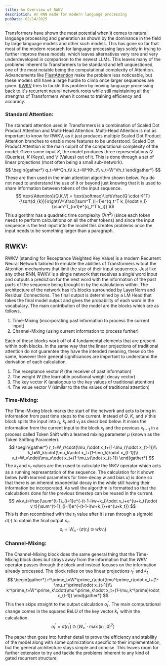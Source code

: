 ```yaml
---
title: An Overview of RWKV
description: An RNN made for modern language processing
pubDate: 02/14/2025
---
```

Transformers have shown the most potential when it comes to natural language processing and generation as shown by the dominance in the field by large language models and other such models. This has gone so far that most of the modern research for language processing lays solely in trying to further improve these models, which leaves alternatives very rare and very underdeveloped in comparison to the newest LLMs. This leaves many of the problems inherent to Transformers to be standard and left unquestioned, one of the most notable being the computational complexity of Attention. Advancements like [FlastAttention](https://arxiv.org/abs/2205.14135) make the problem less noticeable, but these models still have a large hurdle to climb once larger sequences are given. [RWKV]((https://arxiv.org/abs/2305.13048)) tries to tackle this problem by moving language processing back to it's recurrent neural network roots while still maintaining all the strengths of Transformers when it comes to training efficiency and accuracy.

### Standard Attention:
The standard attention used in Transformers is a combination of Scaled Dot Product Attention and Multi-Head Attention. Multi-Head Attention is not as important to know for RWKV, as it just produces multiple Scaled Dot Product Attention branches to enable more features to be understood. Scaled Dot Product Attention is the main culprit of the computational complexity of the model. Given some input $X$, the model produces three representations $Q$ (Queries), $K$ (Keys), and $V$ (Values) out of it. This is done through a set of linear projections (most often being a small sub-network).
$$
\begin{gather*}
q_t=W^Qh_t\\
k_t=W^Kh_t\\
v_t=W^Vh_t
\end{gather*}
$$
These are then used in the main attention algorithm shown below. You do not need to understand the use of it or beyond just knowing that it is used to share information between tokens of the input sequence.
$$
\text{Attention}(Q,K,V) = \text{softmax}\left(\frac{Q \cdot K^T}{\sqrt{d_{k}}}\right)V=\frac{\sum^T_{i=1}e^{q_t^T k_i}\odot v_i}{\sum^T_{i=1}e^{q_t^T k_i}}
$$
This algorithm has a quadratic time complexity $O(n^2)$ (since each token needs to perform calculations on all the other tokens) and since the input sequence is the text input into the model this creates problems once the input needs to be something larger than a paragraph.

## RWKV:
RWKV (standing for Receptance Weighted Key Value) is a modern Recurrent Neural Network tailored to emulate the abilities of Transformers witout the Attention mechanisms that limit the size of their input sequences. Just like any other RNN, RWKV is a single network that receives a single word input and outputs a prediction for the next word with the information of the past parts of the sequence being brought in by the calculations within. The architecture of the network has it's blocks surrounded by LayerNorm and Residual Connections. The final output is determined by a LM Head that takes the final model output and gives the probability of each word in the vocabulary. The main contribution of the model are the blocks which are as follows.

1. Time-Mixing (incorporating past information to process the current input)
2. Channel-Mixing (using current information to process further)

Each of these blocks work off of 4 fundamental elements that are present within both blocks. In the same way that the linear projections of traditional attention do not guarentee they have the intended meaning, these do the same, however their general significances are important to understand the derivation of each calculation.

1. The receptance vector $R$ (the receiver of past information)
2. The weight $W$ (the learnable positional weight decay vector)
3. The key vector $K$ (analogous to the key values of traditional attention)
4. The value vector $V$ (similar to the the values of traditional attention)

### Time-Mixing:
The Time-Mixing block marks the start of the network and acts to bring in information from past time steps to the current. Instead of $Q$, $K$, and $V$ this block splits the input into $r_t$, $k_t$ and $v_t$ as described below. It mixes the information from the current input to the block $x_t$ and the previous $x_{t-1}$ in a process called Token Shift with a learned mixing parameter $\mu$ (known as the Token Shifting Parameter). 
$$
\begin{gather*}
r_t=W_r\cdot(\mu_r\odot x_t+(1-\mu_r)\odot x_{t-1})\\
k_t=W_k\cdot(\mu_k\odot x_t+(1-\mu_k)\odot x_{t-1})\\
v_t=W_v\cdot(\mu_v\odot x_t+(1-\mu_v)\odot x_{t-1})
\end{gather*}
$$
The $k_t$ and $v_t$ values are then used to calculate the $WKV$ operator which acts as a running representation of the sequence. The calculation for it shown below (with learned parameters for time-decay $w$ and bias $u$) is done so that there is an inherent exponential decay in the while still having their information be incorporated. As well the algorithm is formatted so that the calculations done for the previous timestep can be reused in the current.
$$
wkv_t=\frac{\sum^{t-1}_{i=1}e^{-(t-1-i)w+k_i}\odot v_i+e^{u+k_t}\odot v_t}{\sum^{t-1}_{i=1}e^{-(t-1-i)w+k_i}+e^{u+k_t}}
$$
This is then recombined with the $r_t$ value after it is ran through a sigmoid $\sigma(\cdot)$ to obtain the final output $o_t$.
$$
o_t=W_o\cdot(\sigma(r_t)\odot wkv_t)
$$

### Channel-Mixing:
The Channel-Mixing block does the same general thing that the Time-Mixing block does but strays away from the information that the $WKV$ operator passes through the block and instead focuses on the information already processed. The block relies on two linear projections $r^\prime_t$ and $k^\prime_t$
$$
\begin{gather*}
r^\prime_t=W^\prime_r\cdot(\mu^\prime_r\odot x_t+(1-\mu_r^\prime)\odot x_{t-1})\\
k^\prime_t=W^\prime_k\cdot(\mu^\prime_k\odot x_t+(1-\mu_k^\prime)\odot x_{t-1})
\end{gather*}
$$
This then skips straight to the output calculation $o^\prime_t$. The main computational change comes in the squared ReLU of the key vector $k^\prime_t$ within the calculation.
$$
o^\prime_t=\sigma(r^\prime_t)\odot(W^\prime_v\cdot\max(k^\prime_t,0)^2)
$$

The paper then goes into further detail to prove the efficiency and stability of the model along with some optimizations specific to their implementation, but the general architecture stays simple and concise. This leaves room for further extension to try and tackle the problems inherent to any kind of gated recurrent structure.
